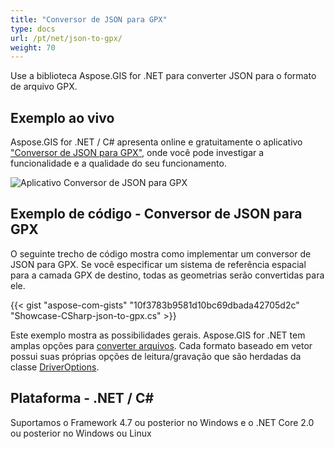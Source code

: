 ```yaml
---
title: "Conversor de JSON para GPX"
type: docs
url: /pt/net/json-to-gpx/
weight: 70
---
```


Use a biblioteca Aspose.GIS for .NET para converter JSON para o formato de arquivo GPX.

## **Exemplo ao vivo**

Aspose.GIS for .NET / C# apresenta online e gratuitamente o aplicativo ["Conversor de JSON para GPX"](https://products.aspose.app/gis/conversion/json-to-gpx), onde você pode investigar a funcionalidade e a qualidade do seu funcionamento.

![Aplicativo Conversor de JSON para GPX](conversion.png)

## **Exemplo de código - Conversor de JSON para GPX**

O seguinte trecho de código mostra como implementar um conversor de JSON para GPX. Se você especificar um sistema de referência espacial para a camada GPX de destino, todas as geometrias serão convertidas para ele. 

{{< gist "aspose-com-gists" "10f3783b9581d10bc69dbada42705d2c" "Showcase-CSharp-json-to-gpx.cs" >}}

Este exemplo mostra as possibilidades gerais. Aspose.GIS for .NET tem amplas opções para [converter arquivos](https://docs.aspose.com/gis/net/vector-layers/). Cada formato baseado em vetor possui suas próprias opções de leitura/gravação que são herdadas da classe [DriverOptions](https://reference.aspose.com/gis/net/aspose.gis/driveroptions).

## **Plataforma - .NET / C#**

Suportamos o Framework 4.7 ou posterior no Windows e o .NET Core 2.0 ou posterior no Windows ou Linux
